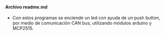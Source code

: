 #### Archivo readme.md

- Con estos programas se enciende un led con ayuda de un push button, por medio de comunicación CAN bus, utilizando módulos arduino y MCP2515.
